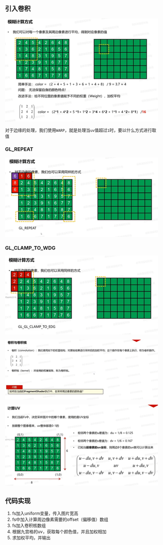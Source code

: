 ## 引入卷积

![输入图片说明](/imgs/2025-02-14/1wfcjNBjwEQBT0J7.png)

对于边缘的处理，我们使用`WARP`，就是处理当`uv`值超过`1`时，要以什么方式进行取值
### GL_REPEAT

![输入图片说明](/imgs/2025-02-14/v4CPGaDMrySqbX7C.png)

### GL_CLAMP_TO_WDG

![输入图片说明](/imgs/2025-02-14/sEt1q6sQNqu51e8m.png)

![输入图片说明](/imgs/2025-02-14/zD2q3apMGeG91dN7.png)

![输入图片说明](/imgs/2025-02-14/EJVDrHVUPXsdDlTR.png)

## 代码实现
1. fs加入uniform变量，传入图片宽高
2. fs中加入计算周边像素需要的offset（偏移值）数组
3. fs加入卷积核数组
4. 根据九宫格的uv，获取每个颜色值，并且加权相加
5. 求加权平均，并输出
<!--stackedit_data:
eyJoaXN0b3J5IjpbMTQ5MjIwNDY0OSwxNDkyMjA0NjQ5LC03Nz
IzODAzNTMsLTIxMzA2MDY1OSwxNjMxMDA2MDg0LC0zNjQ3MTA0
NTZdfQ==
-->